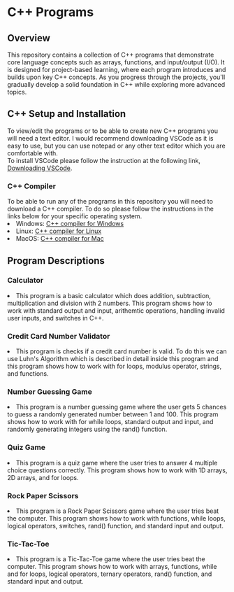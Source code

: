 # C++ Programs
<h2>Overview</h2>
This repository contains a collection of C++ programs that demonstrate core language concepts such as arrays, functions, and input/output (I/O). It is designed for project-based learning, where each program introduces and builds upon key C++ concepts. As you progress through the projects, you'll gradually develop a solid foundation in C++ while exploring more advanced topics.

<h2>C++ Setup and Installation</h2>
To view/edit the programs or to be able to create new C++ programs you will need a text editor. I would recommend downloading VSCode as it is easy to use, but you can use notepad or any other text editor which you are comfortable with.<br>
To install VSCode please follow the instruction at the following link, <a href="https://code.visualstudio.com/Download"> Downloading VSCode</a>.
<h3>C++ Compiler</h3>
To be able to run any of the programs in this repository you will need to download a C++ compiler. To do so please follow the instructions in the links below for your specific operating system.
<li>Windows: <a href="https://code.visualstudio.com/docs/cpp/config-mingw"> C++ compiler for Windows</a></li>
<li>Linux: <a href="https://code.visualstudio.com/docs/cpp/config-linux"> C++ compiler for Linux</a></li>
<li>MacOS: <a href="https://code.visualstudio.com/docs/cpp/config-clang-mac"> C++ compiler for Mac</a></li>

<h2>Program Descriptions</h2>
<h3>Calculator</h3>
<li>This program is a basic calculator which does addition, subtraction, multiplication and division with 2 numbers. This program shows how to work with standard output and input, arithemtic operations, handling invalid user inputs, and switches in C++.</li>
<h3>Credit Card Number Validator</h3>
<li>This program is checks if a credit card number is valid. To do this we can use Luhn's Algorithm which is described in detail inside this program and this program shows how to work with for loops, modulus operator, strings, and functions.</li>
<h3>Number Guessing Game</h3>
<li>This program is a number guessing game where the user gets 5 chances to guess a randomly generated number between 1 and 100. This program shows how to work with for while loops, standard output and input, and randomly generating integers using the rand() function. </li>
<h3>Quiz Game</h3>
<li>This program is a quiz game where the user tries to answer 4 multiple choice questions correctly. This program shows how to work with 1D arrays, 2D arrays, and for loops. </li>
<h3>Rock Paper Scissors</h3>
<li>This program is a Rock Paper Scissors game where the user tries beat the computer. This program shows how to work with functions, while loops, logical operators, switches, rand() function, and standard input and output.</li>
<h3>Tic-Tac-Toe</h3>
<li>This program is a Tic-Tac-Toe game where the user tries beat the computer. This program shows how to work with arrays, functions, while and for loops, logical operators, ternary operators, rand() function, and standard input and output.</li>
